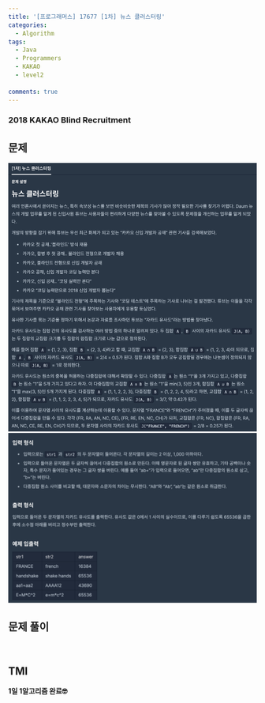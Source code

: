 ```yaml
---
title: '[프로그래머스] 17677 [1차] 뉴스 클러스터링'
categories:
  - Algorithm
tags:
  - Java
  - Programmers
  - KAKAO
  - level2

comments: true 
---
```

### 2018 KAKAO Blind Recruitment

## 문제
<a href="/assets/images/P17677_1.png"><img src="/assets/images/P17677_1.png"></a>
<a href="/assets/images/P17677_2.png"><img src="/assets/images/P17677_2.png"></a>
 <br/>

## 문제 풀이
<script src="https://gist.github.com/kyeahen/41ead2b18de0324dd4768a900e776257.js"></script>
<br/>

## TMI

**1일 1알고리즘 완료🤓**



